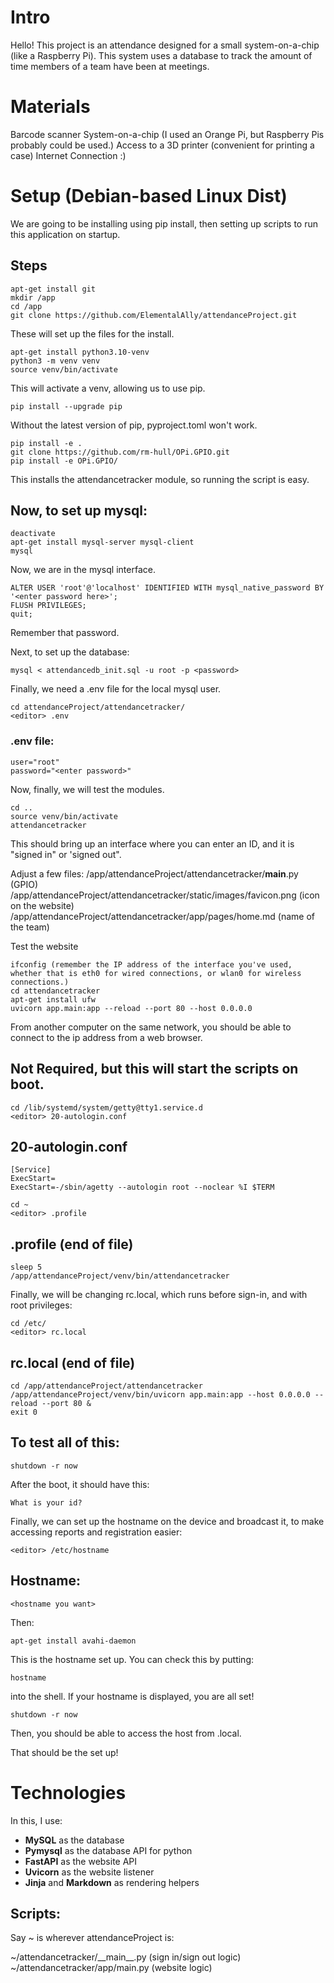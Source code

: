 # Intro
Hello! This project is an attendance designed for a small system-on-a-chip (like a Raspberry Pi). This system uses a database to track the amount of time members of a team have been at meetings.

# Materials
Barcode scanner
System-on-a-chip (I used an Orange Pi, but Raspberry Pis probably could be used.)
Access to a 3D printer (convenient for printing a case)
Internet Connection :)

# Setup (Debian-based Linux Dist)
We are going to be installing using pip install, then setting up scripts to run this application on startup.

## Steps
```
apt-get install git
mkdir /app
cd /app
git clone https://github.com/ElementalAlly/attendanceProject.git
```

These will set up the files for the install.

```
apt-get install python3.10-venv
python3 -m venv venv
source venv/bin/activate
```

This will activate a venv, allowing us to use pip.

```
pip install --upgrade pip
```

Without the latest version of pip, pyproject.toml won't work.

```
pip install -e .
git clone https://github.com/rm-hull/OPi.GPIO.git
pip install -e OPi.GPIO/
```

This installs the attendancetracker module, so running the script is easy.

## Now, to set up mysql:

```
deactivate
apt-get install mysql-server mysql-client
mysql
```

Now, we are in the mysql interface.

```
ALTER USER 'root'@'localhost' IDENTIFIED WITH mysql_native_password BY '<enter password here>';
FLUSH PRIVILEGES;
quit;
```

Remember that password.

Next, to set up the database:

```
mysql < attendancedb_init.sql -u root -p <password>
```

Finally, we need a .env file for the local mysql user.

```
cd attendanceProject/attendancetracker/
<editor> .env
```

### .env file:
```
user="root"
password="<enter password>"
```

Now, finally, we will test the modules.

```
cd ..
source venv/bin/activate
attendancetracker
```

This should bring up an interface where you can enter an ID, and it is "signed in" or 'signed out".

Adjust a few files:
   /app/attendanceProject/attendancetracker/__main__.py (GPIO)
   /app/attendanceProject/attendancetracker/static/images/favicon.png (icon on the website)
   /app/attendanceProject/attendancetracker/app/pages/home.md (name of the team)

Test the website
```
ifconfig (remember the IP address of the interface you've used, whether that is eth0 for wired connections, or wlan0 for wireless connections.)
cd attendancetracker
apt-get install ufw
uvicorn app.main:app --reload --port 80 --host 0.0.0.0
```

From another computer on the same network, you should be able to connect to the ip address from a web browser.

## Not Required, but this will start the scripts on boot.

```
cd /lib/systemd/system/getty@tty1.service.d
<editor> 20-autologin.conf
```

## 20-autologin.conf
```
[Service]
ExecStart=
ExecStart=-/sbin/agetty --autologin root --noclear %I $TERM
```

```
cd ~
<editor> .profile
```

## .profile (end of file)
```
sleep 5
/app/attendanceProject/venv/bin/attendancetracker
```

Finally, we will be changing rc.local, which runs before sign-in, and with root privileges:

```
cd /etc/
<editor> rc.local
```

## rc.local (end of file)
```
cd /app/attendanceProject/attendancetracker
/app/attendanceProject/venv/bin/uvicorn app.main:app --host 0.0.0.0 --reload --port 80 &
exit 0
```

## To test all of this:
```
shutdown -r now
```

After the boot, it should have this:

```
What is your id?

```

Finally, we can set up the hostname on the device and broadcast it, to make accessing reports and registration easier:

```
<editor> /etc/hostname
```

## Hostname:
```
<hostname you want>
```

Then:

```
apt-get install avahi-daemon
```

This is the hostname set up. You can check this by putting:

```
hostname
```

into the shell. If your hostname is displayed, you are all set!

```
shutdown -r now
```

Then, you should be able to access the host from <hostname>.local.

That should be the set up!

# Technologies

In this, I use:
 - **MySQL** as the database
 - **Pymysql** as the database API for python
 - **FastAPI** as the website API
 - **Uvicorn** as the website listener
 - **Jinja** and **Markdown** as rendering helpers

## Scripts:
Say ~ is wherever attendanceProject is:

~/attendancetracker/\_\_main\_\_.py (sign in/sign out logic)
~/attendancetracker/app/main.py (website logic)
